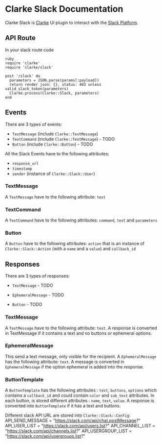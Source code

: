 # Clarke Slack Documentation

Clarke Slack is [Clarke](https://github.com/applidium/clarke/) UI plugin to interact with the [Slack Platform](https://api.slack.com/#read_the_docs).

## API Route

In your slack route code
```
ruby
require 'clarke'
require 'clarke/slack'

post '/slack' do
  parameters = JSON.parse(params[:payload])
  return render json: {}, status: 403 unless valid_slack_token(parameters)
  Clarke.process(Clarke::Slack, parameters)
end
```

## Events

There are 3 types of events:
* `TextMessage` (include `Clarke::TextMessage`)
* `TextCommand` (include `Clarke::TextMessage`) - TODO
* `Button` (include `Clarke::Button`) - TODO

All the Slack Events have to the following attributes:
* `response_url`
* `timestamp`
* `sender` (instance of `Clarke::Slack::User`)

### TextMessage
A `TextMessage` have to the following attribute: `text`

### TextCommand
A `TextCommand` have to the following attributes: `command`, `text` and
`parameters`

### Button
A `Button` have to the following attributes: `action` that is an instance of
`Clarke::Slack::Action` (with a `name` and a `value`) and `callback_id`

## Responses

There are 3 types of responses:

* `TextMessage` - TODO

* `EphemeralMessage` - TODO

* `Button` - TODO

### TextMessage
A `TextMessage` have to the following attribute: `text`.
A response is converted in TextMessage if it contains a text and no buttons or ephemeral options.

### EphemeralMessage
This send a text message, only visible for the recipient.
A `EphemeralMessage` has the following attribute: `text`.
A message is converted in `EphemeralMessage` if the option ephemeral is added
into the response.

### ButtonTemplate
A `ButtonTemplate` has the following attributes : `text`, `buttons`, `options` which
contains a `callback_id` and could contain `color` and `sub_text` attributes.
In each button, is stored different attributes : `name`, `text`, `value`.
A response is converted into `ButtonTemplate` if it has a text and buttons.

Different slack API URL are stored into `Clarke::Slack::Config`:
      API\_SEND\_MESSAGE = "https://slack.com/api/chat.postMessage?"
      API\_USER\_LIST = "https://slack.com/api/users.list?"
      API\_CHANNEL\_LIST = "https://slack.com/api/channels.list?"
      API\_USERGROUP\_LIST = "https://slack.com/api/usergroups.list?"


